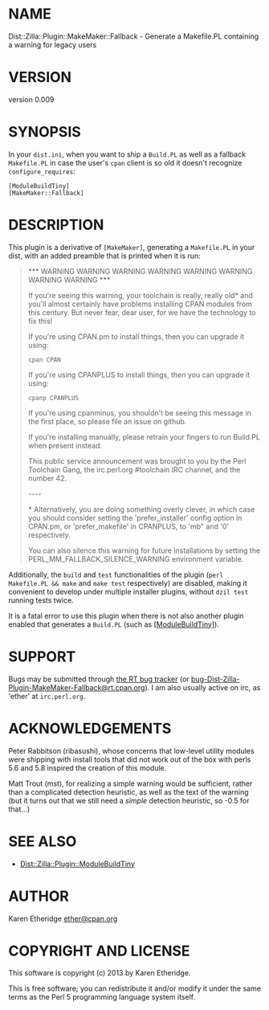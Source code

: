 # NAME

Dist::Zilla::Plugin::MakeMaker::Fallback - Generate a Makefile.PL containing a warning for legacy users

# VERSION

version 0.009

# SYNOPSIS

In your `dist.ini`, when you want to ship a `Build.PL` as well as a fallback
`Makefile.PL` in case the user's `cpan` client is so old it doesn't recognize
`configure_requires`:

    [ModuleBuildTiny]
    [MakeMaker::Fallback]

# DESCRIPTION

This plugin is a derivative of `[MakeMaker]`, generating a `Makefile.PL` in
your dist, with an added preamble that is printed when it is run:

> \*\*\* WARNING WARNING WARNING WARNING WARNING WARNING WARNING WARNING \*\*\*
>
> If you're seeing this warning, your toolchain is really, really old\* and you'll
> almost certainly have problems installing CPAN modules from this century. But
> never fear, dear user, for we have the technology to fix this!
>
> If you're using CPAN.pm to install things, then you can upgrade it using:
>
>     cpan CPAN
>
> If you're using CPANPLUS to install things, then you can upgrade it using:
>
>     cpanp CPANPLUS
>
> If you're using cpanminus, you shouldn't be seeing this message in the first
> place, so please file an issue on github.
>
> If you're installing manually, please retrain your fingers to run Build.PL
> when present instead.
>
> This public service announcement was brought to you by the Perl Toolchain
> Gang, the irc.perl.org #toolchain IRC channel, and the number 42.
>
> \----
>
> \* Alternatively, you are doing something overly clever, in which case you
> should consider setting the 'prefer\_installer' config option in CPAN.pm, or
> 'prefer\_makefile' in CPANPLUS, to 'mb" and '0' respectively.
>
> You can also silence this warning for future installations by setting the
> PERL\_MM\_FALLBACK\_SILENCE\_WARNING environment variable.

Additionally, the `build` and `test` functionalities of the plugin
(`perl Makefile.PL && make` and `make test` respectively) are
disabled, making it convenient to develop under multiple installer plugins,
without `dzil test` running tests twice.

It is a fatal error to use this plugin when there is not also another
plugin enabled that generates a `Build.PL` (such as
[\[ModuleBuildTiny\]](https://metacpan.org/pod/Dist::Zilla::Plugin::ModuleBuildTiny)).

# SUPPORT

Bugs may be submitted through [the RT bug tracker](https://rt.cpan.org/Public/Dist/Display.html?Name=Dist-Zilla-Plugin-MakeMaker-Fallback)
(or [bug-Dist-Zilla-Plugin-MakeMaker-Fallback@rt.cpan.org](mailto:bug-Dist-Zilla-Plugin-MakeMaker-Fallback@rt.cpan.org)).
I am also usually active on irc, as 'ether' at `irc.perl.org`.

# ACKNOWLEDGEMENTS

Peter Rabbitson (ribasushi), whose concerns that low-level utility modules
were shipping with install tools that did not work out of the box with perls
5.6 and 5.8 inspired the creation of this module.

Matt Trout (mst), for realizing a simple warning would be sufficient, rather
than a complicated detection heuristic, as well as the text of the warning
(but it turns out that we still need a _simple_ detection heuristic, so -0.5
for that...)

# SEE ALSO

- [Dist::Zilla::Plugin::ModuleBuildTiny](https://metacpan.org/pod/Dist::Zilla::Plugin::ModuleBuildTiny)

# AUTHOR

Karen Etheridge <ether@cpan.org>

# COPYRIGHT AND LICENSE

This software is copyright (c) 2013 by Karen Etheridge.

This is free software; you can redistribute it and/or modify it under
the same terms as the Perl 5 programming language system itself.
